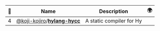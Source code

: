 |:star2: | Name | Description | 🌍|
|---|---|---|---|
|4|[@koji-kojiro](https://github.com/koji-kojiro)/[**hylang-hycc**](https://github.com/koji-kojiro/hylang-hycc)|A static compiler for Hy||

